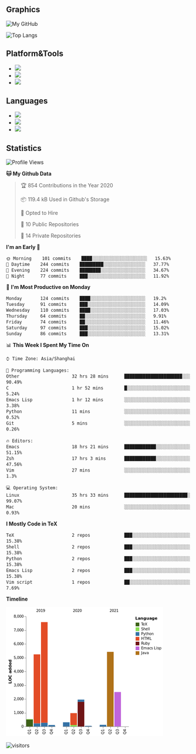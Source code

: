 ## Graphics

![My GitHub](https://github-readme-stats.vercel.app/api?username=SteamedFish&count_private=true&show_icons=true&theme=buefy&include_all_commits=false)

![Top Langs](https://github-readme-stats.vercel.app/api/top-langs/?username=SteamedFish&theme=buefy&hide=ruby&count_private=true&show_icons=true&layout=compact)

## Platform&Tools

* [![](https://img.shields.io/badge/ArchLinux--purple?style=flat-square&logo=ArchLinux)](https://www.archlinux.org/)
* [![](https://img.shields.io/badge/Gentoo-testing-purple?style=flat-square&logo=Gentoo)](https://www.gentoo.org/)
* [![](https://img.shields.io/badge/Doom%20Emacs-28-blue?style=flat-square&logo=Gnu%20emacs&logoColor=white)](https://www.gnu.org/software/emacs/)

## Languages

* [![](https://img.shields.io/badge/-Python-3776AB?style=flat-square&logo=python&logoColor=white)](https://www.python.org/)
* [![](https://img.shields.io/badge/-Bash-00ADD8?style=flat-square&logo=Gnu-bash&logoColor=white)](https://www.gnu.org/software/bash/)
* [![](https://img.shields.io/badge/-Go-00ADD8?style=flat-square&logo=go&logoColor=white)](https://golang.org/)

## Statistics

<!--START_SECTION:waka-->
![Profile Views](http://img.shields.io/badge/Profile%20Views-22-blue)

**🐱 My Github Data** 

> 🏆 854 Contributions in the Year 2020
 > 
> 📦 119.4 kB Used in Github's Storage 
 > 
> 💼 Opted to Hire
 > 
> 📜 10 Public Repositories
 > 
> 🔑 14 Private Repositories 

**I'm an Early 🐤** 

```text
🌞 Morning    101 commits    ████░░░░░░░░░░░░░░░░░░░░░   15.63% 
🌆 Daytime    244 commits    █████████░░░░░░░░░░░░░░░░   37.77% 
🌃 Evening    224 commits    ████████░░░░░░░░░░░░░░░░░   34.67% 
🌙 Night      77 commits     ███░░░░░░░░░░░░░░░░░░░░░░   11.92%

```
📅 **I'm Most Productive on Monday** 

```text
Monday       124 commits    ████░░░░░░░░░░░░░░░░░░░░░   19.2% 
Tuesday      91 commits     ███░░░░░░░░░░░░░░░░░░░░░░   14.09% 
Wednesday    110 commits    ████░░░░░░░░░░░░░░░░░░░░░   17.03% 
Thursday     64 commits     ██░░░░░░░░░░░░░░░░░░░░░░░   9.91% 
Friday       74 commits     ██░░░░░░░░░░░░░░░░░░░░░░░   11.46% 
Saturday     97 commits     ███░░░░░░░░░░░░░░░░░░░░░░   15.02% 
Sunday       86 commits     ███░░░░░░░░░░░░░░░░░░░░░░   13.31%

```


📊 **This Week I Spent My Time On** 

```text
⌚︎ Time Zone: Asia/Shanghai

💬 Programming Languages: 
Other                    32 hrs 28 mins      ██████████████████████░░░   90.49% 
C                        1 hr 52 mins        █░░░░░░░░░░░░░░░░░░░░░░░░   5.24% 
Emacs Lisp               1 hr 12 mins        ░░░░░░░░░░░░░░░░░░░░░░░░░   3.38% 
Python                   11 mins             ░░░░░░░░░░░░░░░░░░░░░░░░░   0.52% 
Git                      5 mins              ░░░░░░░░░░░░░░░░░░░░░░░░░   0.26%

🔥 Editors: 
Emacs                    18 hrs 21 mins      ████████████░░░░░░░░░░░░░   51.15% 
Zsh                      17 hrs 3 mins       ████████████░░░░░░░░░░░░░   47.56% 
Vim                      27 mins             ░░░░░░░░░░░░░░░░░░░░░░░░░   1.3%

💻 Operating System: 
Linux                    35 hrs 33 mins      ████████████████████████░   99.07% 
Mac                      20 mins             ░░░░░░░░░░░░░░░░░░░░░░░░░   0.93%

```

**I Mostly Code in TeX** 

```text
TeX                      2 repos             ███░░░░░░░░░░░░░░░░░░░░░░   15.38% 
Shell                    2 repos             ███░░░░░░░░░░░░░░░░░░░░░░   15.38% 
Python                   2 repos             ███░░░░░░░░░░░░░░░░░░░░░░   15.38% 
Emacs Lisp               2 repos             ███░░░░░░░░░░░░░░░░░░░░░░   15.38% 
Vim script               1 repos             ██░░░░░░░░░░░░░░░░░░░░░░░   7.69%

```


**Timeline**

![Chart not found](https://github.com/SteamedFish/SteamedFish/blob/master/charts/bar_graph.png) 


<!--END_SECTION:waka-->

![visitors](https://visitor-badge.laobi.icu/badge?page_id=SteamedFish.SteamedFish)
